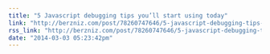 ```yaml
---
title: "5 Javascript debugging tips you’ll start using today"
link: "http://berzniz.com/post/78260747646/5-javascript-debugging-tips-youll-start-using-today"
rss_link: "http://berzniz.com/post/78260747646/5-javascript-debugging-tips-youll-start-using-today"
date: "2014-03-03 05:23:42pm"
---
```

